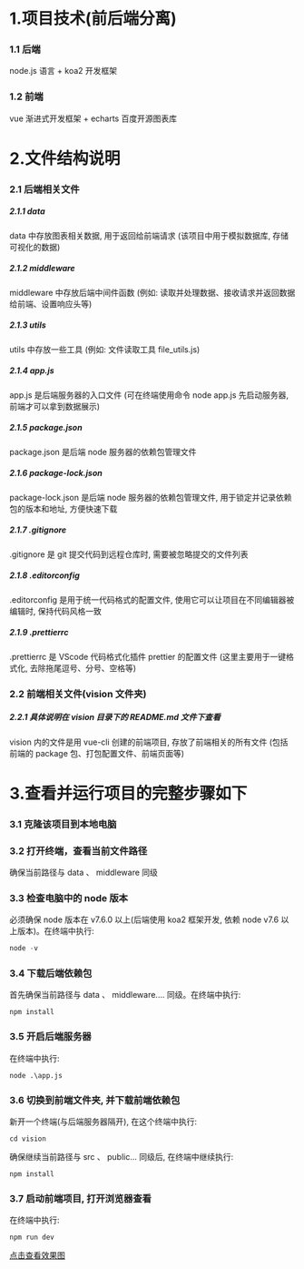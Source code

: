 # 1.项目技术(前后端分离)

### 1.1 后端

node.js 语言 + koa2 开发框架

### 1.2 前端

vue 渐进式开发框架 + echarts 百度开源图表库

# 2.文件结构说明

### 2.1 后端相关文件

##### 2.1.1 data

data 中存放图表相关数据, 用于返回给前端请求 (该项目中用于模拟数据库, 存储可视化的数据)

##### 2.1.2 middleware

middleware 中存放后端中间件函数 (例如: 读取并处理数据、接收请求并返回数据给前端、设置响应头等)

##### 2.1.3 utils

utils 中存放一些工具 (例如: 文件读取工具 file_utils.js)

##### 2.1.4 app.js

app.js 是后端服务器的入口文件 (可在终端使用命令 node app.js 先启动服务器, 前端才可以拿到数据展示)

##### 2.1.5 package.json

package.json 是后端 node 服务器的依赖包管理文件

##### 2.1.6 package-lock.json

package-lock.json 是后端 node 服务器的依赖包管理文件, 用于锁定并记录依赖包的版本和地址, 方便快速下载

##### 2.1.7 .gitignore

.gitignore 是 git 提交代码到远程仓库时, 需要被忽略提交的文件列表

##### 2.1.8 .editorconfig

.editorconfig 是用于统一代码格式的配置文件, 使用它可以让项目在不同编辑器被编辑时, 保持代码风格一致

##### 2.1.9 .prettierrc

.prettierrc 是 VScode 代码格式化插件 prettier 的配置文件 (这里主要用于一键格式化, 去除拖尾逗号、分号、空格等)

### 2.2 前端相关文件(vision 文件夹)

##### 2.2.1 具体说明在 vision 目录下的 README.md 文件下查看

vision 内的文件是用 vue-cli 创建的前端项目, 存放了前端相关的所有文件 (包括前端的 package 包、打包配置文件、前端页面等)

# 3.查看并运行项目的完整步骤如下

### 3.1 克隆该项目到本地电脑

### 3.2 打开终端，查看当前文件路径

确保当前路径与 data 、 middleware 同级

### 3.3 检查电脑中的 node 版本

必须确保 node 版本在 v7.6.0 以上(后端使用 koa2 框架开发, 依赖 node v7.6 以上版本)。在终端中执行:

```node.js
node -v
```

### 3.4 下载后端依赖包

首先确保当前路径与 data 、 middleware.... 同级。在终端中执行:

```
npm install
```



### 3.5 开启后端服务器

在终端中执行:

```
node .\app.js
```



### 3.6 切换到前端文件夹, 并下载前端依赖包

新开一个终端(与后端服务器隔开), 在这个终端中执行:

```
cd vision
```

确保继续当前路径与 src 、 public... 同级后, 在终端中继续执行:

```
npm install
```



### 3.7 启动前端项目, 打开浏览器查看

在终端中执行:

```
npm run dev
```


[点击查看效果图](https://gitee.com/tgx-1587900660/tgx_vue_vision/blob/master/show_charts.gif)